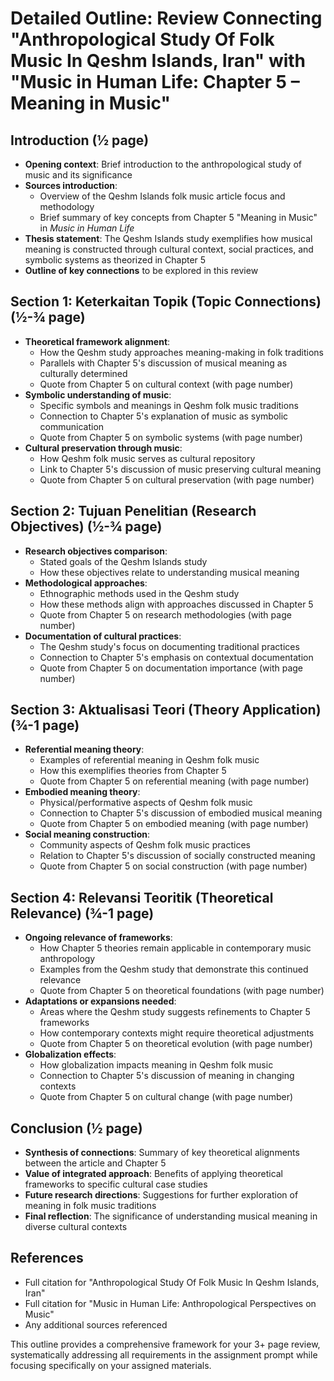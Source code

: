 # Detailed Outline: Review Connecting "Anthropological Study Of Folk Music In Qeshm Islands, Iran" with "Music in Human Life: Chapter 5 – Meaning in Music"

## Introduction (½ page)

- **Opening context**: Brief introduction to the anthropological study of music and its significance
- **Sources introduction**:
  - Overview of the Qeshm Islands folk music article focus and methodology
  - Brief summary of key concepts from Chapter 5 "Meaning in Music" in *Music in Human Life*
- **Thesis statement**: The Qeshm Islands study exemplifies how musical meaning is constructed through cultural context, social practices, and symbolic systems as theorized in Chapter 5
- **Outline of key connections** to be explored in this review

## Section 1: Keterkaitan Topik (Topic Connections) (½-¾ page)

- **Theoretical framework alignment**:
  - How the Qeshm study approaches meaning-making in folk traditions
  - Parallels with Chapter 5's discussion of musical meaning as culturally determined
  - Quote from Chapter 5 on cultural context (with page number)
- **Symbolic understanding of music**:
  - Specific symbols and meanings in Qeshm folk music traditions
  - Connection to Chapter 5's explanation of music as symbolic communication
  - Quote from Chapter 5 on symbolic systems (with page number)
- **Cultural preservation through music**:
  - How Qeshm folk music serves as cultural repository
  - Link to Chapter 5's discussion of music preserving cultural meaning
  - Quote from Chapter 5 on cultural preservation (with page number)

## Section 2: Tujuan Penelitian (Research Objectives) (½-¾ page)

- **Research objectives comparison**:
  - Stated goals of the Qeshm Islands study
  - How these objectives relate to understanding musical meaning
- **Methodological approaches**:
  - Ethnographic methods used in the Qeshm study
  - How these methods align with approaches discussed in Chapter 5
  - Quote from Chapter 5 on research methodologies (with page number)
- **Documentation of cultural practices**:
  - The Qeshm study's focus on documenting traditional practices
  - Connection to Chapter 5's emphasis on contextual documentation
  - Quote from Chapter 5 on documentation importance (with page number)

## Section 3: Aktualisasi Teori (Theory Application) (¾-1 page)

- **Referential meaning theory**:
  - Examples of referential meaning in Qeshm folk music
  - How this exemplifies theories from Chapter 5
  - Quote from Chapter 5 on referential meaning (with page number)
- **Embodied meaning theory**:
  - Physical/performative aspects of Qeshm folk music
  - Connection to Chapter 5's discussion of embodied musical meaning
  - Quote from Chapter 5 on embodied meaning (with page number)
- **Social meaning construction**:
  - Community aspects of Qeshm folk music practices
  - Relation to Chapter 5's discussion of socially constructed meaning
  - Quote from Chapter 5 on social construction (with page number)

## Section 4: Relevansi Teoritik (Theoretical Relevance) (¾-1 page)

- **Ongoing relevance of frameworks**:
  - How Chapter 5 theories remain applicable in contemporary music anthropology
  - Examples from the Qeshm study that demonstrate this continued relevance
  - Quote from Chapter 5 on theoretical foundations (with page number)
- **Adaptations or expansions needed**:
  - Areas where the Qeshm study suggests refinements to Chapter 5 frameworks
  - How contemporary contexts might require theoretical adjustments
  - Quote from Chapter 5 on theoretical evolution (with page number)
- **Globalization effects**:
  - How globalization impacts meaning in Qeshm folk music
  - Connection to Chapter 5's discussion of meaning in changing contexts
  - Quote from Chapter 5 on cultural change (with page number)

## Conclusion (½ page)

- **Synthesis of connections**: Summary of key theoretical alignments between the article and Chapter 5
- **Value of integrated approach**: Benefits of applying theoretical frameworks to specific cultural case studies
- **Future research directions**: Suggestions for further exploration of meaning in folk music traditions
- **Final reflection**: The significance of understanding musical meaning in diverse cultural contexts

## References

- Full citation for "Anthropological Study Of Folk Music In Qeshm Islands, Iran"
- Full citation for "Music in Human Life: Anthropological Perspectives on Music"
- Any additional sources referenced

This outline provides a comprehensive framework for your 3+ page review, systematically addressing all requirements in the assignment prompt while focusing specifically on your assigned materials.
